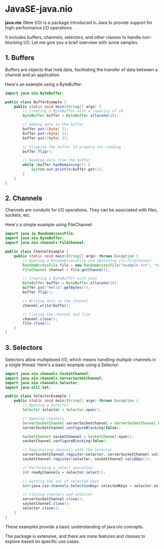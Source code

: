 # JavaSE-java.nio

**java.nio** (New I/O) is a package introduced in Java to provide support for high-performance I/O operations. 

It includes buffers, channels, selectors, and other classes to handle non-blocking I/O. Let me give you a brief overview with some samples.

## 1. Buffers

Buffers are objects that hold data, facilitating the transfer of data between a channel and an application. 

Here's an example using a ByteBuffer:

```java
import java.nio.ByteBuffer;

public class BufferExample {
    public static void main(String[] args) {
        // Creating a ByteBuffer with a capacity of 10
        ByteBuffer buffer = ByteBuffer.allocate(10);

        // Adding data to the buffer
        buffer.put((byte) 1);
        buffer.put((byte) 2);
        buffer.put((byte) 3);

        // Flipping the buffer to prepare for reading
        buffer.flip();

        // Reading data from the buffer
        while (buffer.hasRemaining()) {
            System.out.println(buffer.get());
        }
    }
}
```

## 2. Channels

Channels are conduits for I/O operations. They can be associated with files, sockets, etc. 

Here's a simple example using FileChannel:

```java
import java.io.RandomAccessFile;
import java.nio.ByteBuffer;
import java.nio.channels.FileChannel;

public class ChannelExample {
    public static void main(String[] args) throws Exception {
        // Opening a RandomAccessFile and obtaining its FileChannel
        RandomAccessFile file = new RandomAccessFile("example.txt", "rw");
        FileChannel channel = file.getChannel();

        // Creating a ByteBuffer with data
        ByteBuffer buffer = ByteBuffer.allocate(10);
        buffer.put("Hello".getBytes());
        buffer.flip();

        // Writing data to the channel
        channel.write(buffer);

        // Closing the channel and file
        channel.close();
        file.close();
    }
}
```

## 3. Selectors
Selectors allow multiplexed I/O, which means handling multiple channels in a single thread. Here's a basic example using a Selector:

```java
import java.nio.channels.SocketChannel;
import java.nio.channels.ServerSocketChannel;
import java.nio.channels.Selector;
import java.util.Set;

public class SelectorExample {
    public static void main(String[] args) throws Exception {
        // Opening a Selector
        Selector selector = Selector.open();

        // Opening channels
        ServerSocketChannel serverSocketChannel = ServerSocketChannel.open();
        serverSocketChannel.configureBlocking(false);

        SocketChannel socketChannel = SocketChannel.open();
        socketChannel.configureBlocking(false);

        // Registering channels with the Selector
        serverSocketChannel.register(selector, serverSocketChannel.validOps());
        socketChannel.register(selector, socketChannel.validOps());

        // Performing a select operation
        int readyChannels = selector.select();

        // Getting the set of selected keys
        Set<java.nio.channels.SelectionKey> selectedKeys = selector.selectedKeys();

        // Closing channels and selector
        serverSocketChannel.close();
        socketChannel.close();
        selector.close();
    }
}
```

These examples provide a basic understanding of java.nio concepts. 

The package is extensive, and there are more features and classes to explore based on specific use cases.
